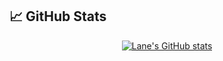 ## 📈 GitHub Stats 
<div align="center">
  <a href="https://github.com/lane-hogan">
    <img src="https://github-readme-stats.vercel.app/api?username=lane-hogan&show_icons=true&count_private=true&hide_border=true" alt="Lane's GitHub stats" />
  </a>
</div>
